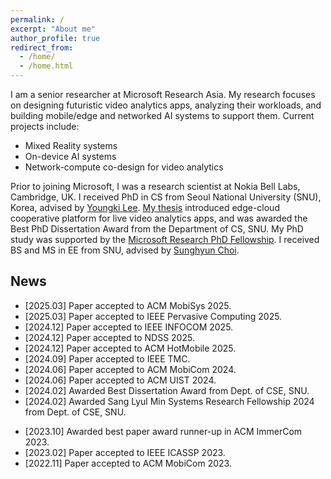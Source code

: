 ```yaml
---
permalink: /
excerpt: "About me"
author_profile: true
redirect_from: 
  - /home/
  - /home.html
---
```


<!-- * [[CV](https://juheonyi.github.io/files/JuheonYi_CV.pdf)] (last updated: 2025.03)  -->

I am a senior researcher at Microsoft Research Asia. My research focuses on designing futuristic video analytics apps, analyzing their workloads, and building mobile/edge and networked AI systems to support them. Current projects include:

* Mixed Reality systems
* On-device AI systems
* Network-compute co-design for video analytics

Prior to joining Microsoft, I was a research scientist at Nokia Bell Labs, Cambridge, UK. I received PhD in CS from Seoul National University (SNU), Korea, advised by [Youngki Lee](http://youngkilee.blogspot.com/). [My thesis](https://juheonyi.github.io/files/thesis_juheon_yi.pdf) introduced edge-cloud cooperative platform for live video analytics apps, and was awarded the Best PhD Dissertation Award from the Department of CS, SNU. My PhD study was supported by the [Microsoft Research PhD Fellowship](https://www.microsoft.com/en-us/research/academic-program/fellowships-microsoft-research-asia/#!fellows).
I received BS and MS in EE from SNU, advised by [Sunghyun Choi](https://sites.google.com/view/sunghyun-chois-home). 

## News
<!-- *  <sup><span style="color:red">New</span></sup>   -->

* [2025.03] Paper accepted to ACM MobiSys 2025.
* [2025.03] Paper accepted to IEEE Pervasive Computing 2025.
* [2024.12] Paper accepted to IEEE INFOCOM 2025.
* [2024.12] Paper accepted to NDSS 2025.
* [2024.12] Paper accepted to ACM HotMobile 2025.
* [2024.09] Paper accepted to IEEE TMC.
* [2024.06] Paper accepted to ACM MobiCom 2024.
* [2024.06] Paper accepted to ACM UIST 2024.
* [2024.02] Awarded Best Dissertation Award from Dept. of CSE, SNU.
* [2024.02] Awarded Sang Lyul Min Systems Research Fellowship 2024 from Dept. of CSE, SNU.
<!-- * [2023.12] Joined Nokia Bell Labs, Cambridge, UK as research scientist. -->
* [2023.10] Awarded best paper award runner-up in ACM ImmerCom 2023.
* [2023.02] Paper accepted to IEEE ICASSP 2023.
* [2022.11] Paper accepted to ACM MobiCom 2023.
<!-- * [2022.06] Awarded Best Graduate Student Award 2022 from BK21 SNU. -->
<!-- * [2022.05] Paper accepted to IEEE TMC. --> 
<!-- * [2022.02] Awarded Star Researcher Award 2021 from Dept. of CSE, SNU. -->
<!-- * [2021.12] Paper accepted to IEEE INFOCOM 2022. -->
<!-- * [2021.08] Awarded [AI Star Fellowship 2021](https://aiis.snu.ac.kr/bbs/board.php?bo_table=sub4_3&sca=2021) from the AI Institute of SNU. -->
<!-- * [2021.06] Awarded best paper award in [ACM Students in MobiSys Workshop 2021](http://www.people.vcu.edu/~barahoueipash/SMS/SMS.html). -->
<!-- * [2021.05] Awarded Global PhD Fellowship 2021 from National Research Foundation of Korea. -->
<!-- * [2020.11] Awarded [Microsoft Research Ph.D. Fellowship 2020](https://www.microsoft.com/en-us/research/academic-program/fellowships-microsoft-research-asia/#!fellows). -->
<!-- * [2020.06] Two papers accepted to ACM MobiCom 2020 winter round. --> 
<!-- * [2019.10] Paper accepted to ACM MobiCom 2020 summer round. -->

<!--* [2022.06] Serving as ACM SenSys 2022 Shadow PC.-->
<!--* [2021.10] Serving as EuroSys 2022 Shadow PC.-->
<!-- . -->
